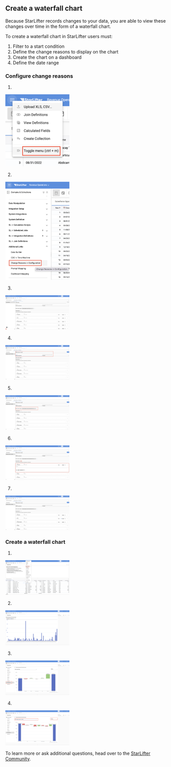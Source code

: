 ## Create a waterfall chart

Because StarLifter records changes to your data, you are able to view these changes over time in the form of a waterfall chart.

To create a waterfall chart in StarLifter users must:
1. Filter to a start condition
2. Define the change reasons to display on the chart
3. Create the chart on a dashboard
4. Define the date range

### Configure change reasons

1. 

<img src="../assets/waterfall01.png"  style="width:200px" class="border"></img>

2. 

<img src="../assets/waterfall02.png"  style="width:200px" class="border"></img>

3. 

<img src="../assets/waterfall03.png"  style="width:200px" class="border"></img>

4. 

<img src="../assets/waterfall04.png"  style="width:200px" class="border"></img>

5. 

<img src="../assets/waterfall05.png"  style="width:200px" class="border"></img>

6. 

<img src="../assets/waterfall06.png"  style="width:200px" class="border"></img>

7. 

<img src="../assets/waterfall07.png"  style="width:200px" class="border"></img>


### Create a waterfall chart

1. 

<img src="../assets/waterfall08.png"  style="width:200px" class="border"></img>

2. 

<img src="../assets/waterfall09.png"  style="width:200px" class="border"></img>

3. 

<img src="../assets/waterfall10.png"  style="width:200px" class="border"></img>

4. 

<img src="../assets/waterfall11.png"  style="width:200px" class="border"></img>


To learn more or ask additional questions, head over to the [StarLifter Community](https://community.starlifter.io).
